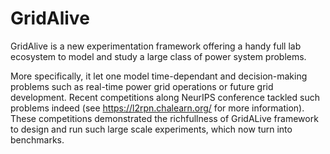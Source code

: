 # GridAlive

GridAlive is a new experimentation framework offering a handy full lab ecosystem to model and study a large class of power system problems. 

More specifically, it let one model time-dependant and decision-making problems such as real-time power grid operations or future grid development. 
Recent competitions along NeurIPS conference tackled such problems indeed (see https://l2rpn.chalearn.org/ for more information). 
These competitions demonstrated the richfullness of GridALive framework to design and run such large scale experiments, which now turn into benchmarks.


